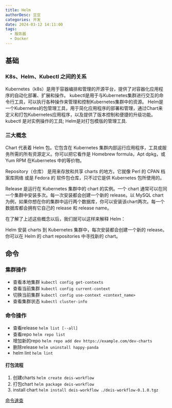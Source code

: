 ```yaml
---
title: Helm
authorDesc: 豆豆
categories: 开发
date: 2024-03-12 14:11:00
tags:
  - 服务器
  - Docker
---
```


## 基础

### K8s、Helm、Kubectl 之间的关系

Kubernetes（k8s）是用于容器编排和管理的开源平台，提供了对容器化应用程序的自动化部署、扩展和操作。
kubectl是用于与Kubernetes集群进行交互的命令行工具，可以执行各种操作来管理和控制Kubernetes集群中的资源。
Helm是一个Kubernetes的包管理工具，用于简化应用程序的部署和管理，通过Chart来定义和打包Kubernetes应用程序，以及提供了版本控制和便捷的升级功能。
kubectl 是对实例操作的工具; Helm是对打包模版的管理工具.

### 三大概念

Chart 代表着 Helm 包。它包含在 Kubernetes 集群内部运行应用程序，工具或服务所需的所有资源定义。你可以把它看作是 Homebrew formula，Apt dpkg，或 Yum RPM 在Kubernetes 中的等价物。

Repository（仓库） 是用来存放和共享 charts 的地方。它就像 Perl 的 CPAN 档案库网络 或是 Fedora 的 软件包仓库，只不过它是供 Kubernetes 包所使用的。

Release 是运行在 Kubernetes 集群中的 chart 的实例。一个 chart 通常可以在同一个集群中安装多次。每一次安装都会创建一个新的 release。以 MySQL chart为例，如果你想在你的集群中运行两个数据库，你可以安装该chart两次。每一个数据库都会拥有它自己的 release 和 release name。

在了解了上述这些概念以后，我们就可以这样来解释 Helm：

Helm 安装 charts 到 Kubernetes 集群中，每次安装都会创建一个新的 release。你可以在 Helm 的 chart repositories 中寻找新的 chart。


## 命令
### 集群操作

* 查看本地集群 `kubectl config get-contexts`
* 查看当前集群 `kubectl config current-context`
* 切换当前集群 `kubectl config use-context <context_name>`
* 查看集群状态 `kubectl cluster-info`
  
### 命令操作

* 查看release `helm list [--all]`
* 查看repo  `helm repo list`
* 增加新的repo `helm repo add dev https://example.com/dev-charts`
* 删除release `helm uninstall happy-panda`
* helm lint `helm lint`

#### 打包流程

1. 创建charts `helm create deis-workflow`
2. 打包chart  `helm package deis-workflow`
3. install chart `helm install deis-workflow ./deis-workflow-0.1.0.tgz`

[命令速查](https://helm.sh/zh/docs/intro/cheatsheet/)